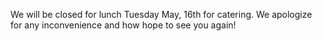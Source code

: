 We will be closed for lunch Tuesday May, 16th for catering. We apologize for any inconvenience and how hope to see you again!